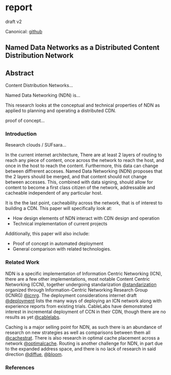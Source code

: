 # report

draft v2

Canonical: [github](https://github.com/seankhliao/uva-rp1/blob/master/notes/12-report-v2.md)

## Named Data Networks as a Distributed Content Distribution Network

## Abstract

Content Distribution Networks...

Named Data Networking (NDN) is...

This research looks at the conceptual and technical properties of NDN
as applied to planning and operating a distributed CDN.

proof of concept...

### Introduction

Research clouds / SUFsara...

In the current internet architecture,
There are at least 2 layers of routing to reach any piece of content,
once across the network to reach the host,
and once in the host to reach the content.
Furthermore, this data can change between diffrerent acceses.
Named Data Networking (NDN) proposes that the 2 layers should be merged,
and that content should not change between accesses.
This, combined with data signing,
should allow for content to become a first class citizen of the network,
addressable and cacheable independent of any particular host.

It is the the last point, cacheability across the network,
that is of interest to building a CDN.
This paper will specifically look at:

- How design elements of NDN interact with CDN design and operation
- Technical implementation of current projects

Additionally, this paper will also include:

- Proof of concept in automated deployment
- General comparison with related technologies.

### Related Work

NDN is a specific implementation of Information Centric Networking (ICN),
there are a few other implementations,
most notable Content Centric Networking (CCN),
together undergoing standarization [@standarization] organized through
Information-Centric Networking Research Group (ICNRG) [@icnrg].
The deployment considerations internet draft [@deployment] lists
the many ways of deploying an ICN network
along with experience reports from existing trials.
CableLabs have demonstrated interest in incremental deployment of CCN
in their CDN, though there are no results as yet [@cablelabs].

Caching is a major selling point for NDN,
as such there is an abundance of research on new strategies
as well as comparisons between them all [@cachestrat].
There is also research in optimal cache placement
across a network [@optimalcache].
Routing is another challenge for NDN,
in part due to the expanded address space,
and there is no lack of research in said direction [@diffue], [@bloom].

### References

[@standarization]: https://sci-hub.se/10.1109/ACCESS.2019.2938586
[@icnrg]: https://irtf.org/icnrg
[@deployment]: https://tools.ietf.org/id/draft-irtf-icnrg-deployment-guidelines-07.txt
[@cablelabs]: https://www.cablelabs.com/wp-content/uploads/2016/02/Content-Delivery-with-Content-Centric-Networking-Feb-2016.pdf
[@optimalcache]: https://arxiv.org/abs/1810.07229
[@cachestrat]: https://arxiv.org/abs/1606.07630
[@diffue]: https://arxiv.org/pdf/1804.02752.pdf
[@bloom]: https://arxiv.org/pdf/1702.00340.pdf
